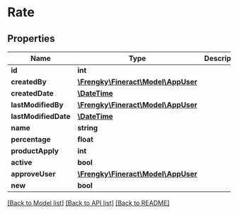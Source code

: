 # Rate

## Properties
Name | Type | Description | Notes
------------ | ------------- | ------------- | -------------
**id** | **int** |  | [optional] 
**createdBy** | [**\Frengky\Fineract\Model\AppUser**](AppUser.md) |  | [optional] 
**createdDate** | [**\DateTime**](\DateTime.md) |  | [optional] 
**lastModifiedBy** | [**\Frengky\Fineract\Model\AppUser**](AppUser.md) |  | [optional] 
**lastModifiedDate** | [**\DateTime**](\DateTime.md) |  | [optional] 
**name** | **string** |  | [optional] 
**percentage** | **float** |  | [optional] 
**productApply** | **int** |  | [optional] 
**active** | **bool** |  | [optional] 
**approveUser** | [**\Frengky\Fineract\Model\AppUser**](AppUser.md) |  | [optional] 
**new** | **bool** |  | [optional] 

[[Back to Model list]](../../README.md#documentation-for-models) [[Back to API list]](../../README.md#documentation-for-api-endpoints) [[Back to README]](../../README.md)

